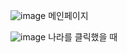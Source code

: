![image](https://user-images.githubusercontent.com/66466139/142569917-46dd0f75-b1b8-4671-a32e-617a42dd56a2.png)
메인페이지

![image](https://user-images.githubusercontent.com/66466139/142570099-b43a9106-1f95-4360-ab97-d10e1efaab9a.png)
나라를 클릭했을 때
